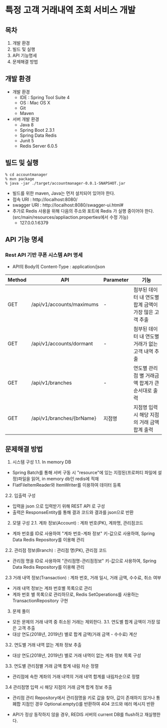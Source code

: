 # 특정 고객 거래내역 조회 서비스 개발

## 목차
1. 개발 환경
2. 빌드 및 실행
3. API 기능명세
5. 문제해결 방법

## 개발 환경
- 개발 환경
    - IDE : Spring Tool Suite 4
    - OS : Mac OS X
    - Git
    - Maven
- 서버 개발 환경
    - Java 8
    - Spring Boot 2.3.1
    - Spring Data Redis
    - Junit 5
    - Redis Server 6.0.5

## 빌드 및 실행

    % cd accountmanager
    % mvn package
    % java -jar ./target/accountmanager-0.0.1-SNAPSHOT.jar

- 빌드를 위한 maven, Java는 먼저 설치되어 있어야 한다.
- 접속 URI : http://localhost:8080/
- swagger URI : http://localhost:8080/swagger-ui.html#
- 추가로 Redis 사용을 위해 다음의 주소와 포트에 Redis 가 실행 중이어야 한다. (src/main/resources/appliaction.properties에서 수정 가능)
    - 127.0.0.1:6379


## API 기능 명세

### Rest API 기반 쿠폰 시스템 API 명세
* API의 Body의 Content-Type : application/json

| Method | API | Parameter | 기능 |
|--|--|--|--|
|GET|/api/v1/accounts/maximums|-|첨부된 데이터 내 연도별 합계 금액이 가장 많은 고객 추출|
|GET|/api/v1/accounts/dormant|-|첨부된 데이터 내 연도별 거래가 없는 고객 내역 추출 |
|GET|/api/v1/branches|-|연도별 관리점 별 거래금액 합계가 큰 순서대로 출력|
|GET|/api/v1/branches/{brName}|지점명|지점명 입력 시 해당 지점의 거래 금액 합계 출력|

## 문제해결 방법
1. 시스템 구성
1.1. In memory DB
- Spring Batch를 통해 서버 구동 시 "resource"에 있는 지정된(프로퍼티 파일에 설정)파일을 읽어, in memory db인 redis에 적재
- FlatFileItemReader와 ItemWriter를 이용하여 데이터 등록

2.2. 입출력 구성
- 입력을 json 으로 입력받기 위해 REST API 로 구성
- 출력은 ResponseEntity를 통해 결과 코드와 결과를 json으로 반환

2. 모델 구성
2.1. 계좌 정보(Account) : 계좌 번호(PK), 계좌명, 관리점코드
 - 계좌 번호를 ID로 사용하여 "계좌 번호-계좌 정보" 키-값으로 사용하여, Spring Data Redis Repository를 이용해 관리
 
2.2. 관리점 정보(Branch) : 관리점 명(PK), 관리점 코드
- 관리점 명을 ID로 사용하여 "관리점명-관리점정보" 키-값으로 사용하여, Spring Data Redis Repository를 이용해 관리

2.3 거래 내역 정보(Transaction) : 계좌 번호, 거래 일시, 거래 금액, 수수료, 취소 여부
- 거래 내역 정보는 계좌 번호별 목록으로 관리
- 계좌 번호 별 목록으로 관리하므로, Redis SetOperations를 사용하는 TransactionRepository 구현

3. 문제 풀이
- 모든 문제의 거래 내역 중 취소된 거래는 제외한다.
3.1. 연도별 합계 금액이 가장 많은 고객 추출
- 대상 연도(2018년, 2019년) 별로 합계 금액(거래 금액 - 수수료) 계산

3.2. 연도별 거래 내역 없는 계좌 정보 추출
- 대상 연도(2018년, 2019년) 별로 거래 내역이 없는 계좌 정보 목록 구성

3.3. 연도별 관리점별 거래 금액 합계 내림 차순 정렬
- 관리점에 속한 계좌의 거래 내역의 거래 내역 합계를 내림차순으로 정렬

3.4 관리점명 입력 시 해당 지점의 거래 금액 합계 정보 추출
- 관리점 관리 Repository에서 관리점명을 키로 값을 찾아, 값이 존재하지 않거나 통폐합 지점인 경우 Optional.empty()를 반환하여 404 코드와 에러 메시지 반환

* API가 정상 동작하지 않을 경우, REDIS 서버의 current DB를 flush하고 재실행한다.
